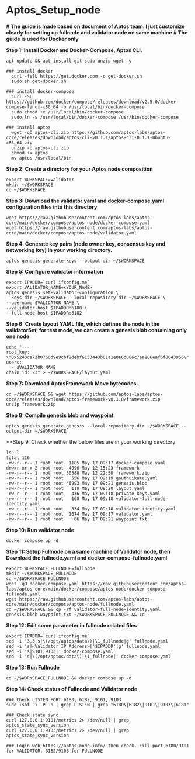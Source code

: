 # Aptos_Setup_node
**# The guide is made based on document of Aptos team. I just customize clearly for setting up fullnode and validator node on same machine**
**# The guide is used for Docker only**

**Step 1: Install Docker and Docker-Compose, Aptos CLI.**

    apt update && apt install git sudo unzip wget -y
    
    ### install docker
      curl -fsSL https://get.docker.com -o get-docker.sh
      sudo sh get-docker.sh
      
    ### install docker-compose
      curl -SL https://github.com/docker/compose/releases/download/v2.5.0/docker-compose-linux-x86_64 -o /usr/local/bin/docker-compose
      sudo chmod +x /usr/local/bin/docker-compose
      sudo ln -s /usr/local/bin/docker-compose /usr/bin/docker-compose

    ### install aptos
      wget -qO aptos-cli.zip https://github.com/aptos-labs/aptos-core/releases/download/aptos-cli-v0.1.1/aptos-cli-0.1.1-Ubuntu-x86_64.zip
      unzip -o aptos-cli.zip
      chmod +x aptos
      mv aptos /usr/local/bin

**Step 2: Create a directory for your Aptos node composition**

    export WORKSPACE=validator
    mkdir ~/$WORKSPACE
    cd ~/$WORKSPACE
    
 **Step 3: Download the validator.yaml and docker-compose.yaml configuration files into this directory**
 
    wget https://raw.githubusercontent.com/aptos-labs/aptos-core/main/docker/compose/aptos-node/docker-compose.yaml
    wget https://raw.githubusercontent.com/aptos-labs/aptos-core/main/docker/compose/aptos-node/validator.yaml
 
 **Step 4: Generate key pairs (node owner key, consensus key and networking key) in your working directory.**
 
    aptos genesis generate-keys --output-dir ~/$WORKSPACE
    
 **Step 5: Configure validator information**
 
    export IPADDR=`curl ifconfig.me`
    export VALIDATOR_NAME=<YOUR_NAME>
    aptos genesis set-validator-configuration \
    --keys-dir ~/$WORKSPACE --local-repository-dir ~/$WORKSPACE \
    --username $VALIDATOR_NAME \
    --validator-host $IPADDR:6180 \
    --full-node-host $IPADDR:6182
  
  **Step 6: Create layout YAML file, which defines the node in the validatorSet, for test mode, we can create a genesis blob containing only one node**
  
    echo "---
    root_key: \"0x5243ca72b0766d9e9cbf2debf6153443b01a1e0e6d086c7ea206eaf6f8043956\"
    users:
      - $VALIDATOR_NAME
    chain_id: 23" > ~/$WORKSPACE/layout.yaml
    
 **Step 7: Download AptosFramework Move bytecodes.**
 
    cd ~/$WORKSPACE && wget https://github.com/aptos-labs/aptos-core/releases/download/aptos-framework-v0.1.0/framework.zip
    unzip framework.zip

**Step 8: Compile genesis blob and waypoint**

    aptos genesis generate-genesis --local-repository-dir ~/$WORKSPACE --output-dir ~/$WORKSPACE
    
**Step 9: Check whether the below files are in your working directory
    
    ls -l
    total 116
    -rw-r--r-- 1 root root  1185 May 17 09:17 docker-compose.yaml
    drwxr-xr-x 2 root root  4096 May 12 15:23 framework
    -rw-r--r-- 1 root root 30588 May 12 22:50 framework.zip
    -rw-r--r-- 1 root root   556 May 17 09:19 gauthuikute.yaml
    -rw-r--r-- 1 root root 46993 May 17 09:21 genesis.blob
    -rw-r--r-- 1 root root   119 May 17 09:20 layout.yaml
    -rw-r--r-- 1 root root   436 May 17 09:18 private-keys.yaml
    -rw-r--r-- 1 root root   168 May 17 09:18 validator-full-node-identity.yaml
    -rw-r--r-- 1 root root   334 May 17 09:18 validator-identity.yaml
    -rw-r--r-- 1 root root  1074 May 17 09:17 validator.yaml
    -rw-r--r-- 1 root root    66 May 17 09:21 waypoint.txt
    
**Step 10: Run validator node**

    docker compose up -d

**Step 11: Setup Fullnode on a same machine of Validator node, then Download the fullnode.yaml and docker-compose-fullnode.yaml**

    export WORKSPACE_FULLNODE=fullnode
    mkdir ~/$WORKSPACE_FULLNODE
    cd ~/$WORKSPACE_FULLNODE
    wget -qO docker-compose.yaml https://raw.githubusercontent.com/aptos-labs/aptos-core/main/docker/compose/aptos-node/docker-compose-fullnode.yaml
    wget https://raw.githubusercontent.com/aptos-labs/aptos-core/main/docker/compose/aptos-node/fullnode.yaml
    cd ~/$WORKSPACE && cp -rf validator-full-node-identity.yaml genesis.blob waypoint.txt ~/$WORKSPACE_FULLNODE && cd -
    
**Step 12: Edit some parameter in fullnode related files**
    
    export IPADDR=`curl ifconfig.me`
    sed -i '3,3 s|\(/opt/aptos/data\)|\1_fullnode|g' fullnode.yaml
    sed -i 's|<Validator IP Address>|'$IPADDR'|g' fullnode.yaml
    sed -i 's|9101|9103|' docker-compose.yaml
    sed -i 's|\(/opt/aptos/data\)|\1_fullnode|' docker-compose.yaml
    
**Step 13: Run Fullnode**
    
    cd ~/$WORKSPACE_FULLNODE && docker compose up -d
    
**Step 14: Check status of Fullnode and Validator node**

    ### Check LISTEN PORT 6180, 6182, 9101, 9103
    sudo lsof -i -P -n | grep LISTEN | grep "6180\|6182\|9101\|9103\|6181"
    
    ### Check state sync 
    curl 127.0.0.1:9101/metrics 2> /dev/null | grep aptos_state_sync_version
    curl 127.0.0.1:9103/metrics 2> /dev/null | grep aptos_state_sync_version
    
    ### Login web https://aptos-node.info/ then check. Fill port 6180/9101 for VALIDATOR, 6182/9103 for FULLNODE
    
    
